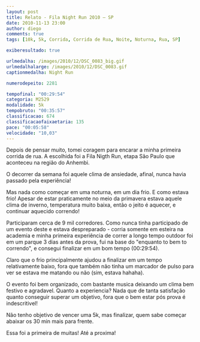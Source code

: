 ```yaml
---
layout: post
title: Relato - Fila Night Run 2010 – SP
date: 2010-11-13 23:00
author: diego
comments: true
tags: [10k, 5k, Corrida, Corrida de Rua, Noite, Noturna, Rua, SP]

exiberesultado: true

urlmedalha: /images/2010/12/DSC_0083_big.gif
urlmedalhalarge: /images/2010/12/DSC_0083.gif
captionmedalha: Night Run

numerodepeito: 2281

tempofinal: "00:29:54"
categoria: M2529
modalidade: 5k
tempobruto: "00:35:57"
classificacao: 674
classificacaofaixaetaria: 135
pace: "00:05:58"
velocidade: "10,03"
---
```


Depois de pensar muito, tomei coragem para encarar a minha primeira corrida de rua. A escolhida foi a Fila Nigth Run, etapa São Paulo que aconteceu na região do Anhembi.

O decorrer da semana foi aquele clima de ansiedade, afinal, nunca havia passado pela experiência!

<!--more-->

Mas nada como começar em uma noturna, em um dia frio. E como estava frio! Apesar de estar praticamente no meio da primavera estava aquele clima de inverno, temperatura muito baixa, então o jeito é aquecer, e continuar aquecido correndo!

Participaram cerca de 9 mil corredores. Como nunca tinha participado de um evento deste e estava despreparado - corria somente em esteira na academia e minha primeira experiência de correr a longo tempo outdoor foi em um parque 3 dias antes da prova, fui na base do "enquanto to bem to correndo", e consegui finalizar em um bom tempo (00:29:54).

Claro que o frio principalmente ajudou a finalizar em um tempo relativamente baixo, fora que também não tinha um marcador de pulso para ver se estava me matando ou não (sim, estava hahaha).

O evento foi bem organizado, com bastante musica deixando um clima bem festivo e agradavel. Quanto a experiencia? Nada que de tanta satisfação quanto conseguir superar um objetivo, fora que o bem estar pós prova é indescritivel!

Não tenho objetivo de vencer uma 5k, mas finalizar, quem sabe começar abaixar os 30 min mais para frente.

Essa foi a primeira de muitas! Até a proxima!